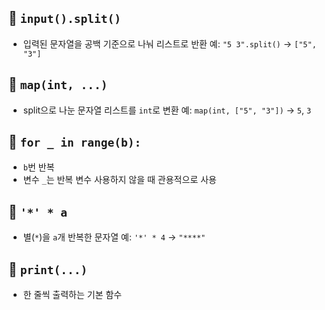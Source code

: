 ## 🔹 `input().split()`
- 입력된 문자열을 공백 기준으로 나눠 리스트로 반환
  예: `"5 3".split()` → `["5", "3"]`

## 🔹 `map(int, ...)`
- split으로 나눈 문자열 리스트를 `int`로 변환
  예: `map(int, ["5", "3"])` → `5`, `3`

## 🔹 `for _ in range(b):`
- `b`번 반복
- 변수 `_`는 반복 변수 사용하지 않을 때 관용적으로 사용

## 🔹 `'*' * a`
- 별(`*`)을 `a`개 반복한 문자열
  예: `'*' * 4` → `"****"`

## 🔹 `print(...)`
- 한 줄씩 출력하는 기본 함수
